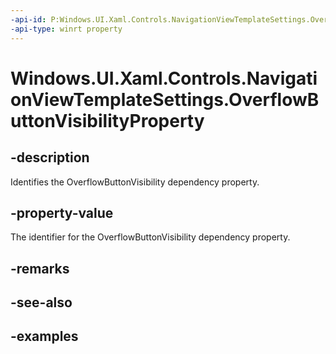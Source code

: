 ```yaml
---
-api-id: P:Windows.UI.Xaml.Controls.NavigationViewTemplateSettings.OverflowButtonVisibilityProperty
-api-type: winrt property
---
```


<!-- Property syntax.
public DependencyProperty OverflowButtonVisibilityProperty { get; }
-->

# Windows.UI.Xaml.Controls.NavigationViewTemplateSettings.OverflowButtonVisibilityProperty

## -description

Identifies the OverflowButtonVisibility dependency property.

## -property-value

The identifier for the OverflowButtonVisibility dependency property.

## -remarks

## -see-also

## -examples

